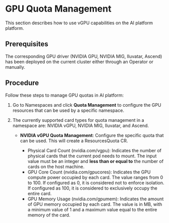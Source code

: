 # GPU Quota Management

This section describes how to use vGPU capabilities on the AI platform platform.

## Prerequisites

The corresponding GPU driver (NVIDIA GPU, NVIDIA MIG, Iluvatar, Ascend) has been deployed on the current cluster either through an Operator or manually.

## Procedure

Follow these steps to manage GPU quotas in AI platform:

1. Go to Namespaces and click __Quota Management__ to configure the GPU resources that can be used by a specific namespace.

    

2. The currently supported card types for quota management in a namespace are: NVIDIA vGPU, NVIDIA MIG, Iluvatar, and Ascend.

   - **NVIDIA vGPU Quota Management**: Configure the specific quota that can be used. This will create a ResourcesQuota CR.

        - Physical Card Count (nvidia.com/vgpu): Indicates the number of physical cards that the current pod needs to mount. The input value must be an integer and **less than or equal to** the number of cards on the host machine.
        - GPU Core Count (nvidia.com/gpucores): Indicates the GPU compute power occupied by each card. The value ranges from 0 to 100. If configured as 0, it is considered not to enforce isolation. If configured as 100, it is considered to exclusively occupy the entire card.
        - GPU Memory Usage (nvidia.com/gpumem): Indicates the amount of GPU memory occupied by each card. The value is in MB, with a minimum value of 1 and a maximum value equal to the entire memory of the card.

    
